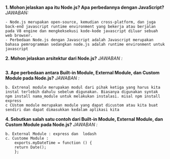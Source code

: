 **1. Mohon jelaskan apa itu Node.js? Apa perbedannya dengan JavaScript?**
*JAWABAN:*
```
- Node.js merupakan open-source, kemudian cross-platform, dan juga back-end javascript runtime environment yang bekerja atau berjalan pada V8 engine dan mengkeksekusi kode-kode javascript diluar sebuah web browser.
- Perbedaan Node.js dengan Javascript adalah Javascript merupakan bahasa pemrogramman sedangkan node.js adalah runtime environment untuk javascript
```
**2. Mohon jelaskan arsitektur dari Node.js?**
*JAWABAN :*
```Berdasarkan bagan arsitektur pada slide pembelajaran, arsitektur pada node.js terdiri dari aplication dimana terdapat file file dengan kode kode javascript, kemudian source code tadi akan dijalankan di runtimenya javascript yaitu V8 Engine, kemudian akan di bindings ke dalam NODE API dan akan dioperasikan ke dalam library LIBUV milik Node.js. Dimana didalamnya semua operasi akan di anterikan kedalam EVENT QUEUE dan kemudian akan dijalankan, apabila operasi masih lama maka akan diskip dan mengambil antrian berikutnya. Apabila telah selesai CALLBACK akan dieksekusi.
```
**3. Ape perbedaan antara Built-in Module, External Module, dan Custom Module pada Node.js?**
*JAWABAN :*
```a. Built-in module merupakan set module bawaan yang dimana dapat digunakan tanpa instalasi lebih lanjut dan dapat langsung digunakan
b. Extrenal module merupakan modul dari pihak ketiga yang harus kita instal terlebih dahulu sebelum digunakan. Biasanya digunakan syntak npm install nama_module untuk melakukan instalasi. misal npm install express
c CUstom module merupakan module yang dapat dicustom atau kita buat sendiri dan dapat dimasukkan kedalam aplikasi kita
```
**4. Sebutkan salah satu contoh dari Built-in Module, External Module, dan Custom Module pada Node.js?**
*JAWABAN :*
```a. Bulit-in Module : http, url, path, util
b. External Module : express dan  lodash
c. Custome Module :
    exports.myDateTime = function () {
    return Date();
    };
```